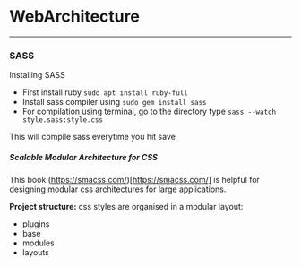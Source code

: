 # WebArchitecture

---
### SASS
Installing SASS
- First install ruby `sudo apt install ruby-full`
- Install sass compiler using `sudo gem install sass`
- For compilation using terminal, go to the directory type `sass --watch style.sass:style.css`

This will compile sass everytime you hit save

##### Scalable Modular Architecture for CSS
This book (https://smacss.com/)[https://smacss.com/] is helpful for designing modular css architectures for large applications.

**Project structure:**
css styles are organised in a modular layout:
- plugins
- base
- modules
- layouts
